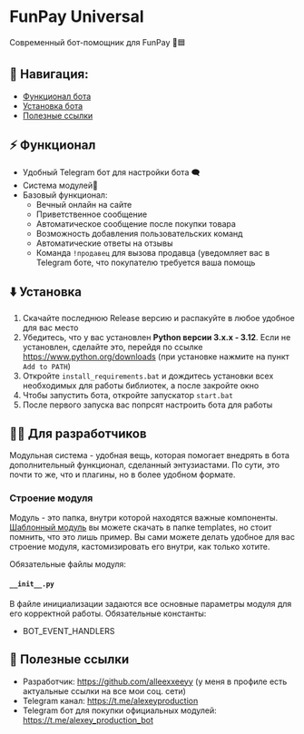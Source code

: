# FunPay Universal
Современный бот-помощник для FunPay 🤖🟦

## 🧭 Навигация:
- [Функционал бота](#-функционал)
- [Установка бота](#%EF%B8%8F-установка)
- [Полезные ссылки](#-полезные-ссылки)

## ⚡ Функционал
- Удобный Telegram бот для настройки бота 🗨️
- Система модулей🔌
- Базовый функционал:
  - Вечный онлайн на сайте
  - Приветственное сообщение
  - Автоматическое сообщение после покупки товара
  - Возможность добавления пользовательских команд
  - Автоматические ответы на отзывы
  - Команда `!продавец` для вызова продавца (уведомляет вас в Telegram боте, что покупателю требуется ваша помощь

## ⬇️ Установка
1. Скачайте последнюю Release версию и распакуйте в любое удобное для вас место
2. Убедитесь, что у вас установлен **Python версии 3.x.x - 3.12**. Если не установлен, сделайте это, перейдя по ссылке https://www.python.org/downloads (при установке нажмите на пункт `Add to PATH`)
3. Откройте `install_requirements.bat` и дождитесь установки всех необходимых для работы библиотек, а после закройте окно
4. Чтобы запустить бота, откройте запускатор `start.bat`
5. После первого запуска вас попрсят настроить бота для работы

## 🧑‍💻 Для разработчиков
Модульная система - удобная вещь, которая помогает внедрять в бота дополнительный функционал, сделанный энтузиастами. По сути, это почти то же, что и плагины, но в более удобном формате.

### Строение модуля
Модуль - это папка, внутри которой находятся важные компоненты. [Шаблонный модуль](docs/CONTRIBUTING.md) вы можете скачать в папке templates, но стоит помнить, что это лишь пример. Вы сами можете делать удобное для вас строение модуля, кастомизировать его внутри, как только хотите.

Обязательные файлы модуля:
#### `__init__.py`
В файле инициализации задаются все основные параметры модуля для его корректной работы.
Обязательные константы:
- BOT_EVENT_HANDLERS

## 🔗 Полезные ссылки
- Разработчик: https://github.com/alleexxeeyy (у меня в профиле есть актуальные ссылки на все мои соц. сети)
- Telegram канал: https://t.me/alexeyproduction
- Telegram бот для покупки официальных модулей: https://t.me/alexey_production_bot
